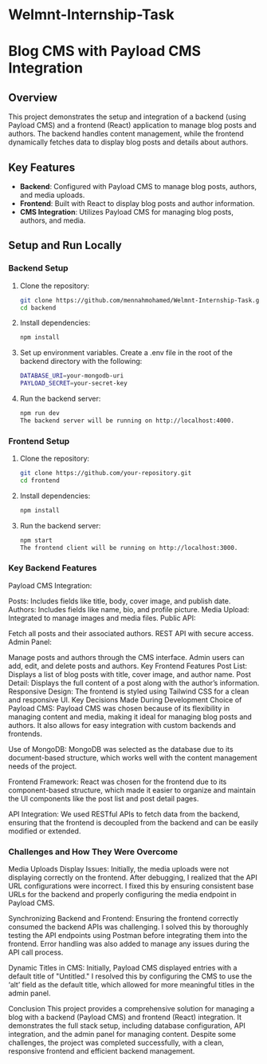 # Welmnt-Internship-Task
# Blog CMS with Payload CMS Integration

## Overview

This project demonstrates the setup and integration of a backend (using Payload CMS) and a frontend (React) application to manage blog posts and authors. The backend handles content management, while the frontend dynamically fetches data to display blog posts and details about authors.

## Key Features

- **Backend**: Configured with Payload CMS to manage blog posts, authors, and media uploads.
- **Frontend**: Built with React to display blog posts and author information.
- **CMS Integration**: Utilizes Payload CMS for managing blog posts, authors, and media.

## Setup and Run Locally

### Backend Setup

1. Clone the repository:
   ```bash
   git clone https://github.com/mennahmohamed/Welmnt-Internship-Task.git
   cd backend
2. Install dependencies:
   ```bash
   npm install
3. Set up environment variables. Create a .env file in the root of the backend directory with the following:
   ```bash
   DATABASE_URI=your-mongodb-uri
   PAYLOAD_SECRET=your-secret-key
4. Run the backend server:
   ```bash
   npm run dev
   The backend server will be running on http://localhost:4000.


### Frontend Setup

1. Clone the repository:
   ```bash
   git clone https://github.com/your-repository.git
   cd frontend
2. Install dependencies:
   ```bash
   npm install
4. Run the backend server:
   ```bash
   npm start
   The frontend client will be running on http://localhost:3000.

### Key Backend Features
Payload CMS Integration:

Posts: Includes fields like title, body, cover image, and publish date.
Authors: Includes fields like name, bio, and profile picture.
Media Upload: Integrated to manage images and media files.
Public API:

Fetch all posts and their associated authors.
REST API with secure access.
Admin Panel:

Manage posts and authors through the CMS interface.
Admin users can add, edit, and delete posts and authors.
Key Frontend Features
Post List: Displays a list of blog posts with title, cover image, and author name.
Post Detail: Displays the full content of a post along with the author’s information.
Responsive Design: The frontend is styled using Tailwind CSS for a clean and responsive UI.
Key Decisions Made During Development
Choice of Payload CMS: Payload CMS was chosen because of its flexibility in managing content and media, making it ideal for managing blog posts and authors. It also allows for easy integration with custom backends and frontends.

Use of MongoDB: MongoDB was selected as the database due to its document-based structure, which works well with the content management needs of the project.

Frontend Framework: React was chosen for the frontend due to its component-based structure, which made it easier to organize and maintain the UI components like the post list and post detail pages.

API Integration: We used RESTful APIs to fetch data from the backend, ensuring that the frontend is decoupled from the backend and can be easily modified or extended.

### Challenges and How They Were Overcome
Media Uploads Display Issues: Initially, the media uploads were not displaying correctly on the frontend. After debugging, I realized that the API URL configurations were incorrect. I fixed this by ensuring consistent base URLs for the backend and properly configuring the media endpoint in Payload CMS.

Synchronizing Backend and Frontend: Ensuring the frontend correctly consumed the backend APIs was challenging. I solved this by thoroughly testing the API endpoints using Postman before integrating them into the frontend. Error handling was also added to manage any issues during the API call process.

Dynamic Titles in CMS: Initially, Payload CMS displayed entries with a default title of "Untitled." I resolved this by configuring the CMS to use the ‘alt’ field as the default title, which allowed for more meaningful titles in the admin panel.

Conclusion
This project provides a comprehensive solution for managing a blog with a backend (Payload CMS) and frontend (React) integration. It demonstrates the full stack setup, including database configuration, API integration, and the admin panel for managing content. Despite some challenges, the project was completed successfully, with a clean, responsive frontend and efficient backend management.
